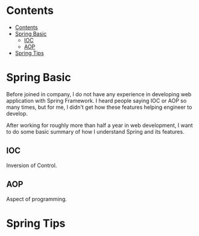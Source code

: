# Contents
- [Contents](#contents)
- [Spring Basic](#spring-basic)
    - [IOC](#ioc)
    - [AOP](#aop)
- [Spring Tips](#spring-tips)

# Spring Basic

Before joined in company, I do not have any experience in developing web application with Spring Framework. I heard people saying IOC or AOP so many times, but for me, I didn't get how these features helping engineer to develop.

After working for roughly more than half a year in web development, I want to do some basic summary of how I understand Spring and its features.

## IOC

Inversion of Control.

## AOP

Aspect of programming.


# Spring Tips

